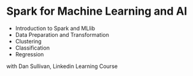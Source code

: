 # Spark for Machine Learning and AI


- Introduction to Spark and MLlib
- Data Preparation and Transformation
- Clustering
- Classification
- Regression

with Dan Sullivan, Linkedin Learning Course

